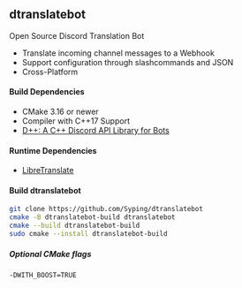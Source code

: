 ## dtranslatebot
Open Source Discord Translation Bot

- Translate incoming channel messages to a Webhook
- Support configuration through slashcommands and JSON
- Cross-Platform

#### Build Dependencies
- CMake 3.16 or newer
- Compiler with C++17 Support
- [D++: A C++ Discord API Library for Bots](https://dpp.dev/)

#### Runtime Dependencies
- [LibreTranslate](https://libretranslate.com/)

#### Build dtranslatebot

```bash
git clone https://github.com/Syping/dtranslatebot
cmake -B dtranslatebot-build dtranslatebot
cmake --build dtranslatebot-build
sudo cmake --install dtranslatebot-build
```

##### Optional CMake flags
`-DWITH_BOOST=TRUE`
